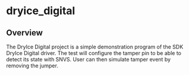 # dryice_digital

## Overview
The DryIce Digital project is a simple demonstration program of the SDK DryIce Digital driver. The test will configure the tamper pin
to be able to detect its state with SNVS. User can then simulate tamper event by removing the jumper.
